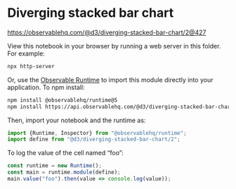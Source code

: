 # Diverging stacked bar chart

https://observablehq.com/@d3/diverging-stacked-bar-chart/2@427

View this notebook in your browser by running a web server in this folder. For
example:

~~~sh
npx http-server
~~~

Or, use the [Observable Runtime](https://github.com/observablehq/runtime) to
import this module directly into your application. To npm install:

~~~sh
npm install @observablehq/runtime@5
npm install https://api.observablehq.com/@d3/diverging-stacked-bar-chart/2@427.tgz?v=3
~~~

Then, import your notebook and the runtime as:

~~~js
import {Runtime, Inspector} from "@observablehq/runtime";
import define from "@d3/diverging-stacked-bar-chart/2";
~~~

To log the value of the cell named “foo”:

~~~js
const runtime = new Runtime();
const main = runtime.module(define);
main.value("foo").then(value => console.log(value));
~~~

